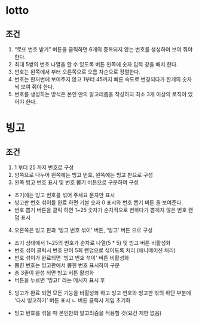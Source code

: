 # lotto

## 조건
1. “로또 번호 받기” 버튼을 클릭하면 6개의 중복되지 않는 번호를 생성하여 보여 줘야 한다.
2. 최대 5쌍의 번호 나열을 할 수 있도록 버튼 왼쪽에 숫자 입력 창을 배치 한다.
3. 번호는 왼쪽에서 부터 오른쪽으로 오름 차순으로 정렬한다.
4. 번호는 한꺼번에 보여주지 않고 1부터 45까지 빠른 속도로 변경되다가 한개의 숫자씩 보여 줘야 한다.
5. 번호를 생성하는 방식은 본인 만의 알고리즘을 작성하되 최소 3개 이상의 로직이 있어야 한다.

# 빙고
## 조건

1. 1 부터 25 까지 번호로 구성
2. 양쪽으로 나누어 왼쪽에는 빙고 번호, 왼쪽에는 빙고 판으로 구성
3. 왼쪽 빙고 번호 표시 및 번호 뽑기 버튼으로 구분하여 구성
  - 초기에는 빙고 번호를 섞어 주세요 문자만 표시
  - 빙고판 번호 섞이를 완료 하면 기본 숫자 0 표시와 번호 뽑기 버튼 을 보여준다.
  - 번호 뽑기 버튼을 클릭 하면 1~25 숫자가 순차적으로 변하다가 뽑히지 않은 번호 랜덤 표시
4. 오른쪽은 빙고 판과 '빙고 번호 섞이' 버튼, '빙고' 버튼 으로 구성
  - 초기 상태에서 1~25의 번호가 순차로 나열(5 * 5) 및 빙고 버튼 비활성화
  - 번호 섞이 클릭시 번호 판이 5회 랜덤으로 섞이도록 처리 (애니메이션 처리)
  - 번호 섞이가 완료되면 '빙고 번호 섞이' 버튼 비활성화
  - 뽑힌 번호는 빙고판에서 뽑힌 번호 표시하여 구분
  - 총 3줄이 완성 되면 빙고 버튼 활성화
  - 버튼을 누르면 '빙고!' 라는 메시지 표시 후
5. 빙고가 완료 되면 모든 기능을 비활성화 하고 빙고 번호와 빙고판 밖의 하단 부분에 '다시 빙고하기' 버튼 표시
  ㄴ 버튼 클릭시 게임 초기화
* 빙고 번호를 섞을 때 본인만의 알고리즘을 적용할 것(요건 제한 없음)